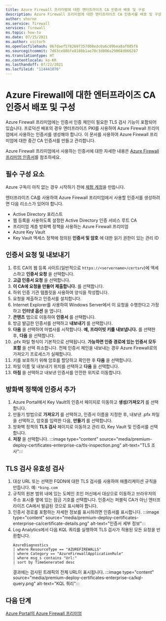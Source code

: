 ```yaml
---
title: Azure Firewall 프리미엄에 대한 엔터프라이즈 CA 인증서 배포 및 구성
description: Azure Firewall 프리미엄에 대한 엔터프라이즈 CA 인증서를 배포 및 구성하는 방법을 알아봅니다.
author: vhorne
ms.service: firewall
services: firewall
ms.topic: how-to
ms.date: 07/15/2021
ms.author: victorh
ms.openlocfilehash: 067daef5782697357d08edc0a6c09bea8af085f6
ms.sourcegitcommit: 7d63ce88bfe8188b1ae70c3d006a29068d066287
ms.translationtype: HT
ms.contentlocale: ko-KR
ms.lasthandoff: 07/22/2021
ms.locfileid: "114441076"
---
```

# <a name="deploy-and-configure-enterprise-ca-certificates-for-azure-firewall"></a>Azure Firewall에 대한 엔터프라이즈 CA 인증서 배포 및 구성


Azure Firewall 프리미엄에는 인증서 인증 체인이 필요한 TLS 검사 기능이 포함되어 있습니다. 프로덕션 배포의 경우 엔터프라이즈 PKI를 사용하여 Azure Firewall 프리미엄에서 사용하는 인증서를 생성해야 합니다. 이 문서를 사용하여 Azure Firewall 프리미엄에 대한 중간 CA 인증서를 만들고 관리합니다.

Azure Firewall 프리미엄에서 사용하는 인증서에 대한 자세한 내용은 [Azure Firewall 프리미엄 인증서](premium-certificates.md)를 참조하세요.

## <a name="prerequisites"></a>필수 구성 요소

Azure 구독이 아직 없는 경우 시작하기 전에 [체험 계정](https://azure.microsoft.com/free/?WT.mc_id=A261C142F)을 만듭니다.

엔터프라이즈 CA를 사용하여 Azure Firewall 프리미엄에서 사용할 인증서를 생성하려면 다음 리소스가 있어야 합니다. 

- Active Directory 포리스트 
- 웹 등록을 사용하도록 설정한 Active Directory 인증 서비스 루트 CA 
- 프리미엄 계층 방화벽 정책을 사용하는 Azure Firewall 프리미엄 
- Azure Key Vault 
- Key Vault 액세스 정책에 정의된 **인증서 및 암호** 에 대한 읽기 권한이 있는 관리 ID 

## <a name="request-and-export-a-certificate"></a>인증서 요청 및 내보내기

1. 루트 CA의 웹 등록 사이트(일반적으로 `https://<servername>/certsrv`)에 액세스하고 **인증서 요청** 을 선택합니다.
1. **고급 인증서 요청** 을 선택합니다.
1. **이 CA에 요청을 만들어 제출합니다.** 를 선택합니다.
1. 하위 인증 기관 템플릿을 사용하여 양식을 작성합니다.
1. 요청을 제출하고 인증서를 설치합니다.
1. Internet Explorer를 사용하여 Windows Server에서 이 요청을 수행한다고 가정하고 **인터넷 옵션** 을 엽니다.
1. **콘텐츠** 탭으로 이동하여 **인증서** 를 선택합니다.
1. 방금 발급한 인증서를 선택하고 **내보내기** 를 선택합니다.
1. **다음** 을 선택하여 마법사를 시작합니다. **예, 프라이빗 키를 내보냅니다.** 를 선택한 후, **다음** 을 선택합니다.
1. .pfx 파일 형식이 기본적으로 선택됩니다. **가능하면 인증 경로에 있는 인증서 모두 포함** 을 선택 취소합니다. 전체 인증서 체인을 내보내는 경우 Azure Firewall로의 가져오기 프로세스가 실패합니다.
1. 키를 보호하기 위해 암호를 할당하고 확인한 후 **다음** 을 선택합니다.
1. 파일 이름 및 내보내기 위치를 선택하고 **다음** 을 선택합니다.
1. **마침** 을 선택하고 내보낸 인증서를 안전한 위치로 이동합니다.

## <a name="add-the-certificate-to-a-firewall-policy"></a>방화벽 정책에 인증서 추가

1. Azure Portal에서 Key Vault의 인증서 페이지로 이동하고 **생성/가져오기** 를 선택합니다.
1. 만들기 방법으로 **가져오기** 를 선택하고, 인증서 이름을 지정한 후, 내보낸 .pfx 파일을 선택하고, 암호를 입력한 다음, **만들기** 를 선택합니다.
1. 방화벽 정책의 **TLS 검사** 페이지로 이동하고 관리 ID, Key Vault 및 인증서를 선택합니다. 
1. **저장** 을 선택합니다.
   :::image type="content" source="media/premium-deploy-certificates-enterprise-ca/tls-inspection.png" alt-text="TLS 조사":::

## <a name="validate-tls-inspection"></a>TLS 검사 유효성 검사

1. 대상 URL 또는 선택한 FQDN에 대한 TLS 검사를 사용하여 애플리케이션 규칙을 만듭니다.  예: `*bing.com`
1. 규칙의 원본 범위 내에 있는 도메인 조인 머신에서 대상으로 이동하고 브라우저의 주소 표시줄 옆에 있는 잠금 기호를 선택합니다. 인증서는 퍼블릭 CA가 아닌 엔터프라이즈 CA에서 발급된 것으로 표시해야 합니다.
1. 인증서 경로를 포함하는 자세한 정보를 표시하려면 인증서를 표시합니다.
   :::image type="content" source="media/premium-deploy-certificates-enterprise-ca/certificate-details.png" alt-text="인증서 세부 정보":::
1. Log Analytics에서 다음 KQL 쿼리를 실행하여 TLS 검사가 적용된 모든 요청을 반환합니다.
   ```
   AzureDiagnostics 
   | where ResourceType == "AZUREFIREWALLS" 
   | where Category == "AzureFirewallApplicationRule" 
   | where msg_s contains "Url:" 
   | sort by TimeGenerated desc
   ```
   결과에는 검사된 트래픽의 전체 URL이 표시됩니다. :::image type="content" source="media/premium-deploy-certificates-enterprise-ca/kql-query.png" alt-text="KQL 쿼리":::

## <a name="next-steps"></a>다음 단계

[Azure Portal의 Azure Firewall 프리미엄](premium-portal.md)

